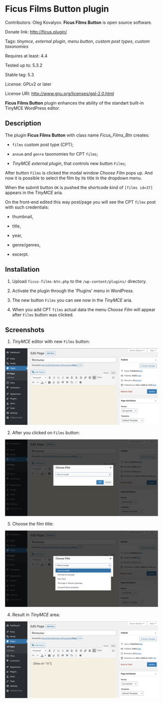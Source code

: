 # Ficus Films Button plugin

Contributors: Oleg Kovalyov. **Ficus Films Button** is open source software.

Donate link: http://ficus.plugin/

Tags: *tinymce*, *external plugin*, *menu button*, *custom post types*, *custom taxonomies*

Requires at least: 4.4

Tested up to: 5.3.2

Stable tag: 5.3

License: GPLv2 or later

License URI: http://www.gnu.org/licenses/gpl-2.0.html


**Ficus Films Button** plugin enhances the ability of the standart built-in TinyMCE WordPress editor.

## Description

The plugin **Ficus Films Button** with class name *Ficus_Films_Btn* creates:

- `films` custom post type (CPT);

- `annum` and `genre` taxonomies for CPT `films`;

- *TinyMCE external plugin*, that controls new button `Films`;

After button `Films` is clicked the modal window *Choose Film* pops up. And now it is possible
to select the film by its title in the dropdown menu.

When the submit button `OK` is pushed the shortcode kind of `[films id=37]` appears in the *TinyMCE* aria.

On the front-end edited this way post/page you will see the CPT `films` post with such credentials:
- thumbnail,

- title,

- year,

- genre/genres,

- excerpt.


## Installation

1. Upload `ficus-films-btn.php` to the `/wp-content/plugins/` directory.

2. Activate the plugin through the 'Plugins' menu in WordPress.

3. The new button `Films` you can see now in the *TinyMCE* aria.

4. When you add CPT `films` actual data the menu *Choose Film* will appear after `Films` button was clicked.


## Screenshots

1. *TinyMCE* editor with new `Films` button:

![TinyMCE editor with new Films button](/wp-content/plugins/ficus-films-btn/admin/images/screenshot-1.jpg)

2. After you clicked on `Films` button:

![After you clicked on Films button](/wp-content/plugins/ficus-films-btn/admin/images/screenshot-2.jpg)

3. Choose the film title:

![Choose the film title](/wp-content/plugins/ficus-films-btn/admin/images/screenshot-3.jpg)

4. Result in *TinyMCE* area:

![Result in TinyMCE area](/wp-content/plugins/ficus-films-btn/admin/images/screenshot-4.jpg)